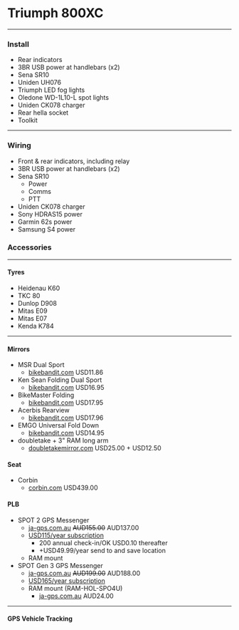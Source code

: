 # Triumph 800XC

----

### Install
* Rear indicators
* 3BR USB power at handlebars (x2)
* Sena SR10
* Uniden UH076
* Triumph LED fog lights
* Oledone WD-1L10-L spot lights
* Uniden CK078 charger
* Rear hella socket
* Toolkit

----

### Wiring
* Front & rear indicators, including relay
* 3BR USB power at handlebars (x2)
* Sena SR10
  * Power
  * Comms
  * PTT
* Uniden CK078 charger
* Sony HDRAS15 power
* Garmin 62s power
* Samsung S4 power

### Accessories

----

#### Tyres
* Heidenau K60
* TKC 80
* Dunlop D908
* Mitas E09
* Mitas E07
* Kenda K784

----

#### Mirrors

* MSR Dual Sport
  * [bikebandit.com](http://www.bikebandit.com/msr-dual-sport-mirror?m=154268) USD11.86
* Ken Sean Folding Dual Sport
  * [bikebandit.com](http://www.bikebandit.com/ken-sean-folding-dual-sport-mirror?m=154268) USD16.95
* BikeMaster Folding
  * [bikebandit.com](http://www.bikebandit.com/bikemaster-folding-mirror?m=154268) USD17.95
* Acerbis Rearview
  * [bikebandit.com](http://www.bikebandit.com/acerbis-rearview-motorcycle-mirror?m=154268) USD17.96
* EMGO Universal Fold Down
  * [bikebandit.com](http://www.bikebandit.com/emgo-universal-fold-down-motorcycle-mirror?m=154268) USD14.95
* doubletake + 3" RAM long arm
  * [doubletakemirror.com](http://www.doubletakemirror.com/build/triumph) USD25.00 + USD12.50

#### Seat
  * Corbin
    * [corbin.com](http://www.corbin.com/triumph/ttgr811gl.shtml) USD439.00

#### PLB
  * SPOT 2 GPS Messenger
    * [ja-gps.com.au](http://www.ja-gps.com.au/SPOT/spot-satellite-gps-messenger-v2/) ~~AUD155.00~~ AUD137.00
    * [USD115/year subscription](http://au.findmespot.com/en/index.php?cid=103)
      * 200 annual check-in/OK USD0.10 thereafter
      * +USD49.99/year send to and save location
    * RAM mount
  * SPOT Gen 3 GPS Messenger
    * [ja-gps.com.au](http://www.ja-gps.com.au/SPOT/spot-gen-3/) ~~AUD199.00~~ AUD188.00
    * [USD165/year subscription](http://au.findmespot.com/en/index.php?cid=103)
    * RAM mount (RAM-HOL-SPO4U)
      * [ja-gps.com.au](https://www.ja-gps.com.au/RAM/ram-hol-spo4u/) AUD24.00

----

#### GPS Vehicle Tracking

